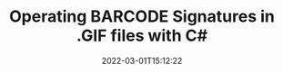 ---
############################# Static ############################
layout: "auto-gen"
date: 2022-03-01T15:12:22
draft: false
otherformats: 
breadcrumb: Create BARCODE signature on GIF for C#

############################# Head ############################
head_title: "Adding BARCODE signatures in a GIF file with C#"
head_description: "Put BARCODE Signature on GIF file for .NET using a few lines of code. Use the GroupDocs Document Signature API to sign dozens file formats."

############################# Header ############################
title: "Operating BARCODE Signatures in .GIF files with C#"
description: "How to add BARCODE Signature with a few lines of .NET code"
bg_image: "https://cms.admin.containerize.com/templates/aspose/App_Themes/V3/images/bg/header1.png"
bg_overlay: false
button:
    enable: true

############################# SubMenu ############################
submenu:
    enable: true

    left:
        img_alt: "GroupDocs.Signature for .NET"
        image: "https://cms.admin.containerize.com/templates/groupdocs/images/product-logos/90x90-noborder/groupdocs-signature-net.png"
        product: "GroupDocs.Signature"
        platform: ".NET"



############################# About ############################
about:
    enable: true
    title: "About GroupDocs.Signature for .NET API"
    content: |
        [GroupDocs.Signature for .NET](https://products.groupdocs.com/signature/net/) is a advanced .NET API to electronically sign digital documents using various signature types such as text, image, barcode, QR-code, stamp, form-field and metadata. Users can load, edit, validate, save, remove, preview and search digital signatures within PDF, Microsoft Word, Excel worksheets, PowerPoint presentations, Adobe Photoshop, metafiles and image file formats, with additional support for customizing signature properties as needed.
    

overview:
    enable: true
    title: "Overview API"
    content: |
        Sign your GIF files with BARCODE signatures using .NET easily. You can use just a couple of C# code lines in any platform of your choice like - Windows, Linux, macOS.
        You can put BARCODE on GIF file in a very convenient way and for free. Besides that it is possible to sign GIF files using advanced BARCODE options. 
        
        There are a lot of options features to sign GIF which you may use for your purposes:

        * BARCODE position on the page can be set up as absolutely as relatively;;
        * One BARCODE signature may be placed on specified pages of multi-page documents;;
        * A lot of additional signature features like color, size, border etc. are available..
        
        There are also saving options for signed GIF file:

        * after signing file might be saved with other supported format;
        * furthermore file can be encrypted with password or saved to memory stream.

        Signing GIF files with BARCODE provides vast amount opportunities for users. Moreover there is no need for any additional software installed - like MS Office, Open Office, Adobe Acrobat Reader etc.


############################# Steps ############################
steps:
    enable: true
    title_left: "Steps to sign GIF with BARCODE in C#"
    content_left: |
        [GroupDocs.Signature for .NET](https://products.groupdocs.com/signature/net/) provides ability to sign GIF documents with BARCODE signatures quick and easily.
        
        * Create an instance of Signature class providing GIF file supposed to signing as path or memory stream
        * Instantiate SignOptions class and set all demanded data.
        * Invoke the Signature.Sign passing output GIF file or memory stream

    title_right: "System Requirements"
    content_right: |
        Documents signing with GroupDocs.Signature for .NET can be performed in just a few simple steps. Our APIs are supported on all major platforms and operating systems. Before executing the code below, make sure you have the following prerequisites installed on your system.

        * Operating systems: Microsoft Windows, Linux, MacOS
        * Development environments: Microsoft Visual Studio, Xamarin, MonoDevelop
        * Frameworks: .NET Framework, .NET Standard, .NET Core, Mono
        * Get the latest GroupDocs.Signature for .NET from [Nuget](https://www.nuget.org/packages/groupdocs.signature)
         
    code: |
        ```csharp    
        
        // Set up input GIF file
        string filePath = "input.gif";
        // Set up output file
        string outputFilePath = "output.gif";

        // Instantiate Signature for input file
        using (GroupDocs.Signature.Signature signature = new GroupDocs.Signature.Signature(filePath))
        {
                // create barcode option with predefined barcode text
                BarcodeSignOptions options = new BarcodeSignOptions("JohnSmith")
                {
                    // setup Barcode encoding type
                    EncodeType = BarcodeTypes.SCC14,

                    // set signature position
                    Left = 50,
                    Top = 50,
                    Width = 200,
                    Height = 50
                };

                // sign GIF document
                SignResult result = signature.Sign(outputFilePath, options);
        }

        ```

demos:
    enable: true
    title: "Signing GIF documents with BARCODE Live Demo"
    content: |
       Sign GIF file with BARCODE signature right now by visiting the [GroupDocs.Signature App](https://products.groupdocs.app/signature/family) website. Free online demo waiting for you.
          

more_formats:
    enable: true
    title: "Other supported BARCODE signatures for C#"
    content: "You can also sign GIF with other signature types. Please see the list below."
       
       
back_to_top:
    enable: true
---